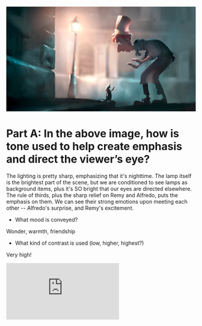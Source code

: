 ![remy_meets_nerdy_dude](https://github.com/MasqueradeOfSilence/pixar-in-a-box/blob/main/storytelling/visual_language/mr_rat.png?raw=true)

# Part A: In the above image, how is tone used to help create emphasis and direct the viewer’s eye?

The lighting is pretty sharp, emphasizing that it's nighttime. The lamp itself is the brightest part of the scene, but we are conditioned to see lamps as background items, plus it's SO bright that our eyes are directed elsewhere. The rule of thirds, plus the sharp relief on Remy and Alfredo, puts the emphasis on them. We can see their strong emotions upon meeting each other -- Alfredo's surprise, and Remy's excitement. 

- What mood is conveyed?

Wonder, warmth, friendship

- What kind of contrast is used (low, higher, highest?)

Very high! 

![values](https://github.com/MasqueradeOfSilence/pixar-in-a-box/blob/main/storytelling/VALUES.pdf?raw=true)



